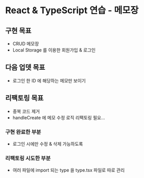 # React & TypeScript 연습 - 메모장

## 구현 목표

- CRUD 메모장
- Local Storage 를 이용한 회원가입 & 로그인

## 다음 업뎃 목표
- 로그인 한 ID 에 해당하는 메모만 보이기

## 리팩토링 목표
- 중복 코드 제거
- handleCreate 에 메모 수정 로직 리팩토링 필요...

### 구현 완료한 부분
- 로그인 시에만 수정 & 삭제 가능하도록

### 리팩토링 시도한 부분
- 여러 파일에 import 되는 type 을 type.tsx 파일로 따로 관리

